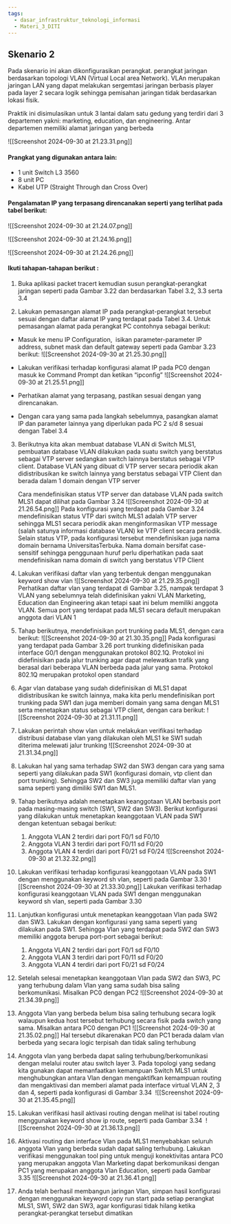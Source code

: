 ```yaml
---
tags:
  - dasar_infrastruktur_teknologi_informasi
  - Materi_3_DITI
---
```

## Skenario 2

Pada skenario ini akan dikonfigurasikan perangkat. perangkat jaringan berdasarkan topologi VLAN (Virtual Local area Network). VLAn merupakan jaringan LAN yang dapat melakukan sergemtasi jaringan berbasis player pada layer 2 secara logik sehingga pemisahan jaringan tidak berdasarkan lokasi fisik.

Praktik ini disimulasikan untuk 3 lantai dalam satu gedung yang terdiri dari 3 departemen yakni: marketing, education, dan engineering. Antar departemen memiliki alamat jaringan yang berbeda

![[Screenshot 2024-09-30 at 21.23.31.png]]

#### Prangkat yang digunakan antara lain:

- 1 unit Switch L3 3560
- 8 unit PC
- Kabel UTP (Straight Through dan Cross Over)


#### Pengalamatan IP yang terpasang direncanakan seperti yang terlihat pada tabel berikut:

![[Screenshot 2024-09-30 at 21.24.07.png]]

![[Screenshot 2024-09-30 at 21.24.16.png]]

![[Screenshot 2024-09-30 at 21.24.26.png]]

#### Ikuti tahapan-tahapan berikut :

1. Buka aplikasi packet tracert kemudian susun perangkat-perangkat jaringan seperti pada Gambar 3.22 dan berdasarkan Tabel 3.2, 3.3 serta 3.4
   
2. Lakukan pemasangan alamat IP pada perangkat-perangkat tersebut sesuai dengan daftar alamat IP yang terdapat pada Tabel 3.4. Untuk pemasangan alamat pada perangkat PC contohnya sebagai berikut:
   
- Masuk ke menu IP Configuration,  isikan parameter-parameter IP address, subnet mask dan default gateway seperti pada Gambar 3.23 berikut:
	![[Screenshot 2024-09-30 at 21.25.30.png]]

- Lakukan verifikasi terhadap konfigurasi alamat IP pada PC0 dengan masuk ke Command Prompt dan ketikan “ipconfig”
	![[Screenshot 2024-09-30 at 21.25.51.png]]

- Perhatikan alamat yang terpasang, pastikan sesuai dengan yang direncanakan.
  
- Dengan cara yang sama pada langkah sebelumnya, pasangkan alamat IP dan parameter lainnya yang diperlukan pada PC 2 s/d 8 sesuai dengan Tabel 3.4

3. Berikutnya kita akan membuat database VLAN di Switch MLS1, pembuatan database VLAN dilakukan pada suatu switch yang berstatus sebagai VTP server sedangkan switch lainnya berstatus sebagai VTP client. Database VLAN yang dibuat di VTP server secara periodik akan didistribusikan ke switch lainnya yang berstatus sebagai VTP Client dan berada dalam 1 domain dengan VTP server
   
   Cara mendefinisikan status VTP server dan database VLAN pada switch MLS1 dapat dilihat pada Gambar 3.24
	![[Screenshot 2024-09-30 at 21.26.54.png]]
	Pada konfigurasi yang terdapat pada Gambar 3.24 mendefinisikan status VTP dari switch MLS1 adalah VTP server sehingga MLS1 secara periodik akan menginformasikan VTP message (salah satunya informasi database VLAN) ke VTP client secara periodik. Selain status VTP, pada konfigurasi tersebut mendefinisikan juga nama domain bernama UniversitasTerbuka. Nama domain bersifat case-sensitif sehingga penggunaan huruf perlu diperhatikan pada saat mendefinisikan nama domain di switch yang berstatus VTP Client

4. Lakukan verifikasi daftar vlan yang terbentuk dengan menggunakan keyword show vlan
	![[Screenshot 2024-09-30 at 21.29.35.png]]
	Perhatikan daftar vlan yang terdapat di Gambar 3.25, nampak terdapat 3 VLAN yang sebelumnya telah didefinisikan yakni VLAN Marketing, Education dan Engineering akan tetapi saat ini belum memiliki anggota VLAN. Semua port yang terdapat pada MLS1 secara default merupakan anggota dari VLAN 1

5. Tahap berikutnya, mendefinisikan port trunking pada MLS1, dengan cara berikut:
	![[Screenshot 2024-09-30 at 21.30.35.png]]
	Pada konfigurasi yang terdapat pada Gambar 3.26 port trunking didefinisikan pada interface G0/1 dengan menggunakan protokol 802.1Q. Protokol ini didefinisikan pada jalur trunking agar dapat melewatkan trafik yang berasal dari beberapa VLAN berbeda pada jalur yang sama. Protokol 802.1Q merupakan protokol open standard

6. Agar vlan database yang sudah didefinisikan di MLS1 dapat didistribusikan ke switch lainnya, maka kita perlu mendefinisikan port trunking pada SW1 dan juga memberi domain yang sama dengan MLS1 serta menetapkan status sebagai VTP client, dengan cara berikut:
	![[Screenshot 2024-09-30 at 21.31.11.png]]

7. Lakukan perintah show vlan untuk melakukan verifikasi terhadap distribusi database vlan yang dilakukan oleh MLS1 ke SW1 sudah diterima melewati jalur trunking
	![[Screenshot 2024-09-30 at 21.31.34.png]]

8. Lakukan hal yang sama terhadap SW2 dan SW3 dengan cara yang sama seperti yang dilakukan pada SW1 (konfigurasi domain, vtp client dan port trunking). Sehingga SW2 dan SW3 juga memiliki daftar vlan yang sama seperti yang dimiliki SW1 dan MLS1.

9. Tahap berikutnya adalah menetapkan keanggotaan VLAN berbasis port pada masing-masing switch (SW1, SW2 dan SW3). Berikut konfigurasi yang dilakukan untuk menetapkan keanggotaan VLAN pada SW1 dengan ketentuan sebagai berikut:
	1. Anggota VLAN 2 terdiri dari port F0/1 sd F0/10
	2. Anggota VLAN 3 terdiri dari port F0/11 sd F0/20
	3. Anggota VLAN 4 terdiri dari port F0/21 sd F0/24
	![[Screenshot 2024-09-30 at 21.32.32.png]]

10. Lakukan verifikasi terhadap konfigurasi keanggotaan VLAN pada SW1 dengan menggunakan keyword sh vlan, seperti pada Gambar 3.30
	![[Screenshot 2024-09-30 at 21.33.30.png]]
	Lakukan verifikasi terhadap konfigurasi keanggotaan VLAN pada SW1 dengan menggunakan keyword sh vlan, seperti pada Gambar 3.30

11. Lanjutkan konfigurasi untuk menetapkan keanggotaan Vlan pada SW2 dan SW3. Lakukan dengan konfigurasi yang sama seperti yang dilakukan pada SW1. Sehingga Vlan yang terdapat pada SW2 dan SW3 memiliki anggota berupa port-port sebagai berikut:
	1. Anggota VLAN 2 terdiri dari port F0/1 sd F0/10
	2. Anggota VLAN 3 terdiri dari port F0/11 sd F0/20
	3. Anggota VLAN 4 terdiri dari port F0/21 sd F0/24

12. Setelah selesai menetapkan keanggotaan Vlan pada SW2 dan SW3, PC yang terhubung dalam Vlan yang sama sudah bisa saling berkomunikasi. Misalkan PC0 dengan PC2
	![[Screenshot 2024-09-30 at 21.34.39.png]]

13. Anggota Vlan yang berbeda belum bisa saling terhubung secara logik walaupun kedua host tersebut terhubung secara fisik pada switch yang sama. Misalkan antara PC0 dengan PC1
	![[Screenshot 2024-09-30 at 21.35.02.png]]
	Hal tersebut dikarenakan PC0 dan PC1 berada dalam vlan berbeda yang secara logic terpisah dan tidak saling terhubung

14. Anggota vlan yang berbeda dapat saling terhubung/berkomunikasi dengan melalui router atau switch layer 3. Pada topologi yang sedang kita gunakan dapat memanfaatkan kemampuan Switch MLS1 untuk menghubungkan antara Vlan dengan mengaktifkan kemampuan routing dan mengaktivasi dan memberi alamat pada interface virtual VLAN 2, 3 dan 4, seperti pada konfigurasi di Gambar 3.34 
	![[Screenshot 2024-09-30 at 21.35.45.png]]

15. Lakukan verifikasi hasil aktivasi routing dengan melihat isi tabel routing menggunakan keyword show ip route, seperti pada Gambar 3.34 
	![[Screenshot 2024-09-30 at 21.36.13.png]]

16. Aktivasi routing dan interface Vlan pada MLS1 menyebabkan seluruh anggota Vlan yang berbeda sudah dapat saling terhubung. Lakukan verifikasi menggunakan tool ping untuk menguji konektivitas antara PC0 yang merupakan anggota Vlan Marketing dapat berkomunikasi dengan PC1 yang merupakan anggota Vlan Education, seperti pada Gambar 3.35
	![[Screenshot 2024-09-30 at 21.36.41.png]]

17. Anda telah berhasil membangun jaringan Vlan, simpan hasil konfigurasi dengan menggunakan keyword copy run start pada setiap perangkat MLS1, SW1, SW2 dan SW3, agar konfigurasi tidak hilang ketika perangkat-perangkat tersebut dimatikan


